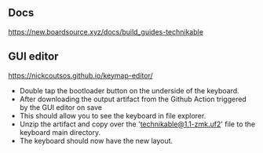 ## Docs
https://new.boardsource.xyz/docs/build_guides-technikable

## GUI editor
https://nickcoutsos.github.io/keymap-editor/

- Double tap the bootloader button on the underside of the keyboard.
- After downloading the output artifact from the Github Action triggered by the GUI editor on save 
- This should allow you to see the keyboard in file explorer. 
- Unzip the artifact and copy over the 'technikable@1.1-zmk.uf2' file to the keyboard main directory.
- The keyboard should now have the new layout.
